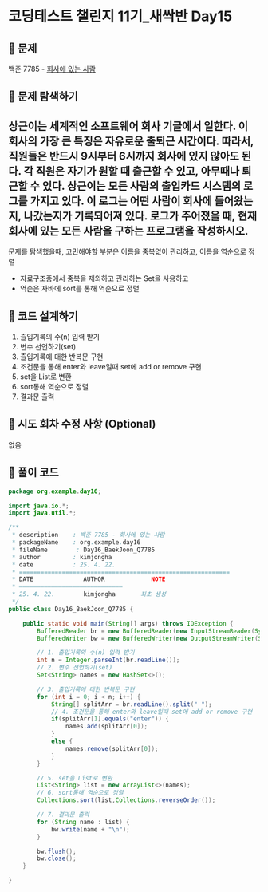 # 코딩테스트 챌린지 11기_새싹반 Day15

## 📌 문제
백준 7785 - [회사에 있는 사람](https://www.acmicpc.net/problem/7782)

## 📌 문제 탐색하기
상근이는 세계적인 소프트웨어 회사 기글에서 일한다. 이 회사의 가장 큰 특징은 자유로운 출퇴근 시간이다. 따라서, 직원들은 반드시 9시부터 6시까지 회사에 있지 않아도 된다.
각 직원은 자기가 원할 때 출근할 수 있고, 아무때나 퇴근할 수 있다.
상근이는 모든 사람의 출입카드 시스템의 로그를 가지고 있다. 이 로그는 어떤 사람이 회사에 들어왔는지, 나갔는지가 기록되어져 있다. 로그가 주어졌을 때, 현재 회사에 있는 모든 사람을 구하는 프로그램을 작성하시오.
---

문제를 탐색했을때, 고민해야할 부분은 이름을 중복없이 관리하고, 이름을 역순으로 정렬
- 자료구조중에서 중복을 제외하고 관리하는 Set을 사용하고
- 역순은 자바에 sort를 통해 역순으로 정렬

## 📌 코드 설계하기
1. 출입기록의 수(n) 입력 받기
2. 변수 선언하기(set)
3. 출입기록에 대한 반복문 구현
4. 조건문을 통해 enter와 leave일때 set에 add or remove 구현
5. set을 List로 변환
6. sort통해 역순으로 정렬
7. 결과문 출력

## 📌 시도 회차 수정 사항 (Optional)
없음

## 📌 풀이 코드
```java
package org.example.day16;

import java.io.*;
import java.util.*;

/**
 * description    : 백준 7785 - 회사에 있는 사람
 * packageName    : org.example.day16
 * fileName        : Day16_BaekJoon_Q7785
 * author         : kimjongha
 * date           : 25. 4. 22.
 * ===========================================================
 * DATE              AUTHOR             NOTE
 * —————————————————————————————
 * 25. 4. 22.        kimjongha       최초 생성
 */
public class Day16_BaekJoon_Q7785 {

    public static void main(String[] args) throws IOException {
        BufferedReader br = new BufferedReader(new InputStreamReader(System.in));
        BufferedWriter bw = new BufferedWriter(new OutputStreamWriter(System.out));

        // 1. 출입기록의 수(n) 입력 받기
        int n = Integer.parseInt(br.readLine());
        // 2. 변수 선언하기(set)
        Set<String> names = new HashSet<>();

        // 3. 출입기록에 대한 반복문 구현
        for (int i = 0; i < n; i++) {
            String[] splitArr = br.readLine().split(" ");
            // 4. 조건문을 통해 enter와 leave일때 set에 add or remove 구현
            if(splitArr[1].equals("enter")) {
                names.add(splitArr[0]);
            }
            else {
                names.remove(splitArr[0]);
            }
        }

        // 5. set을 List로 변환
        List<String> list = new ArrayList<>(names);
        // 6. sort통해 역순으로 정렬
        Collections.sort(list,Collections.reverseOrder());

        // 7. 결과문 출력
        for (String name : list) {
            bw.write(name + "\n");
        }

        bw.flush();
        bw.close();
    }

}



